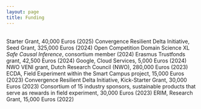 ```yaml
---
layout: page
title: Funding
---
```



<list><br></list>
<list>Starter Grant, 40,000 Euros (2025)</list>
<list>Convergence Resilient Delta Initiative, Seed Grant, 325,000 Euros (2024)</list>
<list>Open Competition Domain Science XL <i>Safe Causal Inference</i>, consortium member (2024)</list>
<list>Erasmus Trustfonds grant, 42,500 Euros (2024)</list>
<list>Google, Cloud Services, 5,000 Euros (2024)</list>
<list>NWO VENI grant, Dutch Research Council (NWO), 280,000 Euros (2023)</list>
<list>ECDA, Field Experiment within the Smart Campus project, 15,000 Euros (2023)</list>
<list>Convergence Resilient Delta Initiative, Kick-Starter Grant, 30,000 Euros (2023)</list>
<list>Consortium of 15 industry sponsors, sustainable products that serve as rewards in field experiment, 30,000 Euros (2023)</list>
<list>ERIM, Research Grant, 15,000 Euros (2022)</list>


